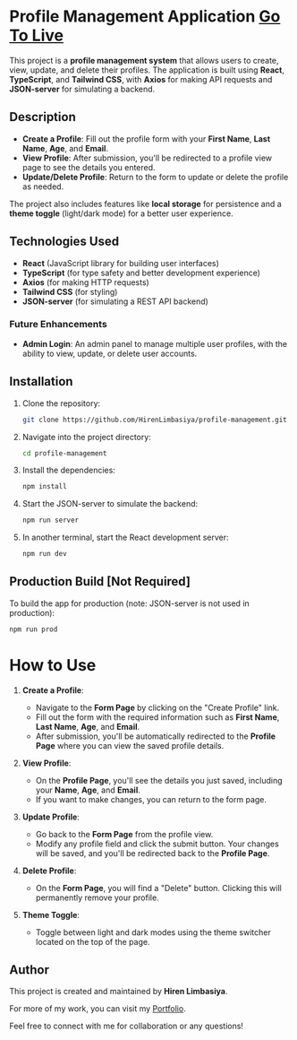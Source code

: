 # Profile Management Application [Go To Live](https://profile-management-two.vercel.app)

This project is a **profile management system** that allows users to create, view, update, and delete their profiles. The application is built using **React**, **TypeScript**, and **Tailwind CSS**, with **Axios** for making API requests and **JSON-server** for simulating a backend.

## Description

- **Create a Profile**: Fill out the profile form with your **First Name**, **Last Name**, **Age**, and **Email**.
- **View Profile**: After submission, you'll be redirected to a profile view page to see the details you entered.
- **Update/Delete Profile**: Return to the form to update or delete the profile as needed.

The project also includes features like **local storage** for persistence and a **theme toggle** (light/dark mode) for a better user experience.

## Technologies Used

- **React** (JavaScript library for building user interfaces)
- **TypeScript** (for type safety and better development experience)
- **Axios** (for making HTTP requests)
- **Tailwind CSS** (for styling)
- **JSON-server** (for simulating a REST API backend)

### Future Enhancements

- **Admin Login**: An admin panel to manage multiple user profiles, with the ability to view, update, or delete user accounts.

## Installation

1. Clone the repository:
   ```bash
   git clone https://github.com/HirenLimbasiya/profile-management.git
   ```
2. Navigate into the project directory:
   ```bash
   cd profile-management
   ```
3. Install the dependencies:
   ```bash
   npm install
   ```
4. Start the JSON-server to simulate the backend:
   ```bash
   npm run server
   ```
5. In another terminal, start the React development server:
   ```bash
   npm run dev
   ```
## Production Build [Not Required]
To build the app for production (note: JSON-server is not used in production):
   ```bash
   npm run prod
   ```

# How to Use

1. **Create a Profile**:
   - Navigate to the **Form Page** by clicking on the "Create Profile" link.
   - Fill out the form with the required information such as **First Name**, **Last Name**, **Age**, and **Email**.
   - After submission, you'll be automatically redirected to the **Profile Page** where you can view the saved profile details.

2. **View Profile**:
   - On the **Profile Page**, you'll see the details you just saved, including your **Name**, **Age**, and **Email**.
   - If you want to make changes, you can return to the form page.

3. **Update Profile**:
   - Go back to the **Form Page** from the profile view.
   - Modify any profile field and click the submit button. Your changes will be saved, and you'll be redirected back to the **Profile Page**.

4. **Delete Profile**:
   - On the **Form Page**, you will find a "Delete" button. Clicking this will permanently remove your profile.

5. **Theme Toggle**:
   - Toggle between light and dark modes using the theme switcher located on the top of the page.

## Author

This project is created and maintained by **Hiren Limbasiya**.

For more of my work, you can visit my [Portfolio](https://www.hirenlimbasiya.com/).

Feel free to connect with me for collaboration or any questions!
